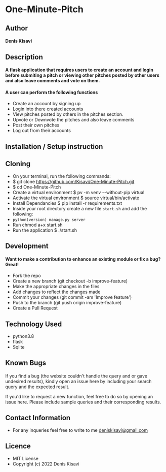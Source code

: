 # One-Minute-Pitch
## Author
#### Denis Kisavi
## Description
#### A flask application that requires users to create an account and login before submiting a pitch or viewing other pitches posted by other users and also leave comments and vote on them.
#### A user can perform the following functions
* Create an account by signing up
* Login into there created accounts
* View pitches posted by others in the pitches section.
* Upvote or Downvote the pitches and also leave comments
* Post their own pitches
* Log out from their accounts
## Installation / Setup instruction
## Cloning
* On your terminal, run the following commands:
* $ git clone https://github.com/Kisavi/One-Minute-Pitch.git
* $ cd One-Minute-Pitch
* Create a virtual environment $ pv -m venv --without-pip virtual
* Activate the virtual environment $ source virtual/bin/activate
* Install Dependancies $ pip install -r requirements.txt
* Inside your root directory create a new file ```start.sh``` and add the following:
* ```python(version) manage.py server```
* Run chmod a+x start.sh  
* Run the application $ ./start.sh
## Development
#### Want to make a contribution to enhance an existing module or fix a bug? Great!
* Fork the repo
* Create a new branch (git checkout -b improve-feature)
* Make the appropriate changes in the files
* Add changes to reflect the changes made
* Commit your changes (git commit -am 'Improve feature')
* Push to the branch (git push origin improve-feature)
* Create a Pull Request
## Technology Used
* python3.8
* flask
* Sqlite
## Known Bugs
#### 
If you find a bug (the website couldn't handle the query and or gave undesired results), kindly open an issue here by including your search query and the expected result.

If you'd like to request a new function, feel free to do so by opening an issue here. Please include sample queries and their corresponding results.
## Contact Information
* For any inqueries feel free to write to me deniskisavi@gmail.com
## Licence
* MIT License
* Copyright (c) 2022 Denis Kisavi
